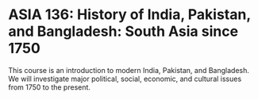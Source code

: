 # ASIA 136: History of India, Pakistan, and Bangladesh: South Asia since 1750

This course is an introduction to modern India, Pakistan, and Bangladesh. We will investigate major political, social, economic, and cultural issues from 1750 to the present.